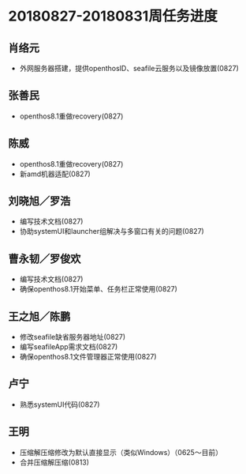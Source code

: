 # 20180827-20180831周任务进度

## 肖络元
- 外网服务器搭建，提供openthosID、seafile云服务以及镜像放置(0827)

## 张善民
- openthos8.1重做recovery(0827)

## 陈威
- openthos8.1重做recovery(0827)
- 新amd机器适配(0827)

## 刘晓旭／罗浩
- 编写技术文档(0827)
- 协助systemUI和launcher组解决与多窗口有关的问题(0827)

## 曹永韧／罗俊欢
- 编写技术文档(0827)
- 确保openthos8.1开始菜单、任务栏正常使用(0827)

## 王之旭／陈鹏
- 修改seafile缺省服务器地址(0827)
- 编写seafileApp需求文档(0827)
- 确保openthos8.1文件管理器正常使用(0827)

## 卢宁
- 熟悉systemUI代码(0827)

## 王明
- 压缩解压缩修改为默认直接显示（类似Windows）（0625～目前）
- 合并压缩解压缩(0813)
